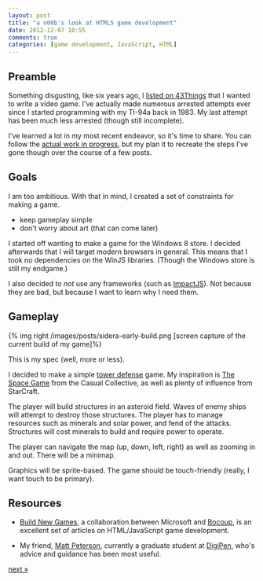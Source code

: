 ```yaml
---
layout: post
title: "a n00b's look at HTML5 game development"
date: 2012-12-07 10:55
comments: true
categories: [game development, JavaScript, HTML]
---
```


## Preamble

Something disgusting, like six years ago, I [listed on 43Things](http://www.43things.com/things/view/33927/develop-a-video-game) that I wanted to write a video game. I've actually made numerous arrested attempts ever since I started programming with my TI-94a back in 1983. My last attempt has been much less arrested (though still incomplete).

I've learned a lot in my most recent endeavor, so it's time to share. You can follow the [actual work in progress](https://github.com/bennage/sidera), but my plan it to recreate the steps I've gone though over the course of a few posts. 

## Goals

I am too ambitious. With that in mind, I created a set of constraints for making a game.

* keep gameplay simple
* don't worry about art (that can come later)

I started off wanting to make a game for the Windows 8 store. I decided afterwards that I will target modern browsers in general. This means that I took no dependencies on the WinJS libraries. (Though the Windows store is still my endgame.)

I also decided to _not_ use any frameworks (such as [ImpactJS](http://impactjs.com/)). Not because they are bad, but because I want to learn why I need them.

## Gameplay

{% img right /images/posts/sidera-early-build.png [screen capture of the current build of my game]%}

This is my spec (well, more or less).

I decided to make a simple [tower defense](http://en.wikipedia.org/wiki/Tower_defense) game. My inspiration is [The Space Game](http://old.casualcollective.com/#games/TSG) from the Casual Collective, as well as plenty of influence from StarCraft.

The player will build structures in an asteroid field. Waves of enemy ships will attempt to destroy those structures. The player has to manage resources such as minerals and solar power, and fend of the attacks. Structures will cost minerals to build and require power to operate.

The player can navigate the map (up, down, left, right) as well as zooming in and out. There will be a minimap.

Graphics will be sprite-based. The game should be touch-friendly (really, I want touch to be primary).

## Resources

* [Build New Games](http://buildnewgames.com/), a collaboration between Microsoft and [Bocoup](http://bocoup.com/), is an excellent set of articles on HTML/JavaScript game development.

* My friend, [Matt Peterson](http://mattmadegames.com/), currently a graduate student at [DigiPen](https://www.digipen.edu/), who's advice and guidance has been most useful.

[next »](/blog/2012/12/07/game-dev-01/)